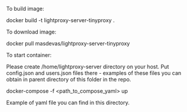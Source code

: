To build image:

docker build -t lightproxy-server-tinyproxy .

To download image:

docker pull masdevas/lightproxy-server-tinyproxy

To start container:

Please create /home/lightproxy-server directory on your host. Put config.json and users.json files there - examples of these files you can obtain in parent directory of this folder in the repo.

docker-compose -f \<path_to_compose_yaml\> up

Example of yaml file you can find in this directory.